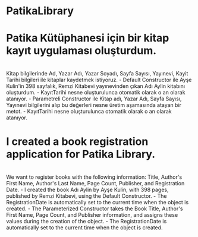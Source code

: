 # PatikaLibrary

# Patika Kütüphanesi için bir kitap kayıt uygulaması oluşturdum. 
<br>
Kitap bilgilerinde Ad, Yazar Adı, Yazar Soyadı, Sayfa Sayısı, Yayınevi, Kayit Tarihi bilgileri ile kitaplar kaydetmek istiyoruz.
- Default Constructor ile Ayşe Kulin'in 398 sayfalık, Remzi Kitabevi yayınevinden çıkan Adı Aylin kitabını oluşturdum.
- KayıtTarihi nesne oluşturulunca otomatik olarak o an olarak atanıyor.
- Parametreli Constructor ile Kitap adı, Yazar Adı, Sayfa Sayısı, Yayınevi bilgilerini alıp bu değerleri nesne üretim aşamasında atayan bir metot.
- KayıtTarihi nesne oluşturulunca otomatik olarak o an olarak atanıyor.

# I created a book registration application for Patika Library.
<br>
We want to register books with the following information: Title, Author's First Name, Author's Last Name, Page Count, Publisher, and Registration Date.
 - I created the book Adı Aylin by Ayşe Kulin, with 398 pages, published by Remzi Kitabevi, using the Default Constructor.
 - The RegistrationDate is automatically set to the current time when the object is created.
- The Parameterized Constructor takes the Book Title, Author's First Name, Page Count, and Publisher information, and assigns these values during the creation of the object.
- The RegistrationDate is automatically set to the current time when the object is created.
